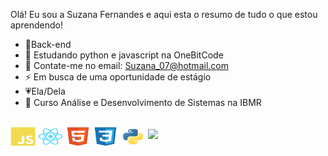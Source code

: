 Olá! Eu sou a Suzana Fernandes e aqui esta o resumo de tudo o que estou aprendendo!

- 🔭Back-end
- 🌱 Estudando python e javascript na OneBitCode
- 👯 Contate-me no email: Suzana_07@hotmail.com
- ⚡ Em busca de uma oportunidade de estágio
- 💗Ela/Dela
- 🤠 Curso Análise e Desenvolvimento de Sistemas na IBMR

 <div style="display: inline_block"><br>
  <img align="center" alt="Rafa-Js" height="30" width="40" src="https://raw.githubusercontent.com/devicons/devicon/master/icons/javascript/javascript-plain.svg">
  <img align="center" alt="Rafa-React" height="30" width="40" src="https://raw.githubusercontent.com/devicons/devicon/master/icons/react/react-original.svg">
  <img align="center" alt="Rafa-HTML" height="30" width="40" src="https://raw.githubusercontent.com/devicons/devicon/master/icons/html5/html5-original.svg">
  <img align="center" alt="Rafa-CSS" height="30" width="40" src="https://raw.githubusercontent.com/devicons/devicon/master/icons/css3/css3-original.svg">
  <img align="center" alt="Rafa-Python" height="30" width="40" src="https://raw.githubusercontent.com/devicons/devicon/master/icons/python/python-original.svg">
  <img src="https://cdn.jsdelivr.net/gh/devicons/devicon/icons/typescript/typescript-original.svg" /          
</div>
  
